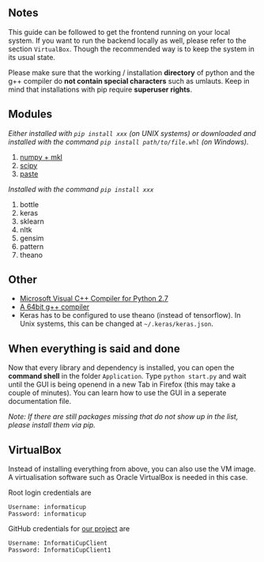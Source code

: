## Notes

This guide can be followed to get the frontend running on your local system. If you want to run the backend locally as well, please refer to the section `VirtualBox`. Though the recommended way is to keep the system in its usual state.

Please make sure that the working / installation **directory** of python and the g++ compiler do **not contain special characters** such as umlauts.
Keep in mind that installations with pip require **superuser rights**.

## Modules

_Either installed with `pip install xxx` (on UNIX systems) or downloaded and installed with the command `pip install path/to/file.whl` (on Windows)._ 

1. [numpy + mkl](http://www.lfd.uci.edu/~gohlke/pythonlibs/#numpy)
2. [scipy](http://www.lfd.uci.edu/~gohlke/pythonlibs/#scipy)
3. [paste](http://www.lfd.uci.edu/~gohlke/pythonlibs/#paste)

_Installed with the command `pip install xxx`_

1. bottle
2. keras
3. sklearn
4. nltk
5. gensim
6. pattern
7. theano

## Other

* [Microsoft Visual C++ Compiler for Python 2.7](https://www.microsoft.com/en-us/download/details.aspx?id=44266)
* [A 64bit g++ compiler](http://deeplearning.net/software/theano/install_windows.html#gcc)
* Keras has to be configured to use theano (instead of tensorflow). In Unix systems, this can be changed at `~/.keras/keras.json`.

## When everything is said and done

Now that every library and dependency is installed, you can open the **command shell** in the folder `Application`. Type `python start.py` and wait until the GUI is being openend in a new Tab in Firefox (this may take a couple of minutes). You can learn how to use the GUI in a seperate documentation file.

_Note: If there are still packages missing that do not show up in the list, please install them via pip._


## VirtualBox

Instead of installing everything from above, you can also use the VM image. A virtualisation software such as Oracle VirtualBox is needed in this case.

Root login credentials are
```
Username: informaticup
Password: informaticup
```

GitHub credentials for [our project](https://github.com/Ichaelus/Github-Classifier) are
```
Username: InformatiCupClient
Password: InformatiCupClient1
```